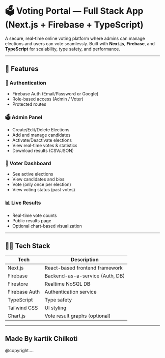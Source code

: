 # 🗳️ Voting Portal — Full Stack App (Next.js + Firebase + TypeScript)

A secure, real-time online voting platform where admins can manage elections and users can vote seamlessly. Built with **Next.js**, **Firebase**, and **TypeScript** for scalability, type safety, and performance.

---

## 🚀 Features

### 🔐 Authentication
- Firebase Auth (Email/Password or Google)
- Role-based access (Admin / Voter)
- Protected routes

### 🗳️ Admin Panel
- Create/Edit/Delete Elections
- Add and manage candidates
- Activate/Deactivate elections
- View real-time votes & statistics
- Download results (CSV/JSON)

### 👥 Voter Dashboard
- See active elections
- View candidates and bios
- Vote (only once per election)
- View voting status (past votes)

### 📊 Live Results
- Real-time vote counts
- Public results page
- Optional chart-based visualization

---

## 🧑‍💻 Tech Stack

| Tech         | Description                     |
|--------------|---------------------------------|
| Next.js      | React-based frontend framework  |
| Firebase     | Backend-as-a-service (Auth, DB) |
| Firestore    | Realtime NoSQL DB               |
| Firebase Auth| Authentication service          |
| TypeScript   | Type safety                     |
| Tailwind CSS | UI styling                      |
| Chart.js     | Vote result graphs (optional)   |

---

## Made By kartik Chilkoti
@copyright....
